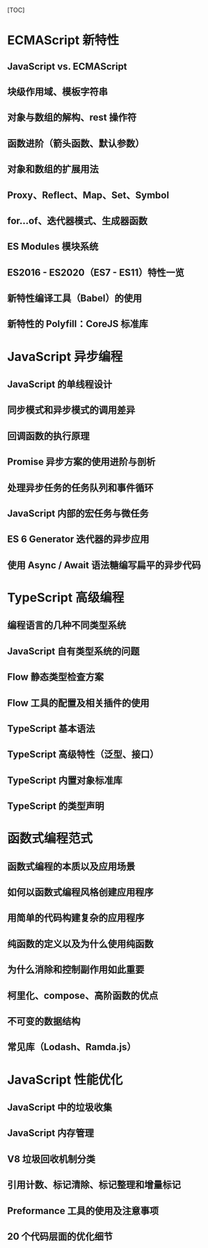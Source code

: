 [TOC]

# ECMAScript 新特性

## JavaScript vs. ECMAScript
## 块级作用域、模板字符串
## 对象与数组的解构、rest 操作符
## 函数进阶（箭头函数、默认参数）
## 对象和数组的扩展用法
## Proxy、Reflect、Map、Set、Symbol
## for...of、迭代器模式、生成器函数
## ES Modules 模块系统
## ES2016 - ES2020（ES7 - ES11）特性一览
## 新特性编译工具（Babel）的使用
## 新特性的 Polyfill：CoreJS 标准库

# JavaScript 异步编程

## JavaScript 的单线程设计
## 同步模式和异步模式的调用差异
## 回调函数的执行原理
## Promise 异步方案的使用进阶与剖析
## 处理异步任务的任务队列和事件循环
## JavaScript 内部的宏任务与微任务
## ES 6 Generator 迭代器的异步应用
## 使用 Async / Await 语法糖编写扁平的异步代码

# TypeScript 高级编程

## 编程语言的几种不同类型系统
## JavaScript 自有类型系统的问题
## Flow 静态类型检查方案
## Flow 工具的配置及相关插件的使用
## TypeScript 基本语法
## TypeScript 高级特性（泛型、接口）
## TypeScript 内置对象标准库
## TypeScript 的类型声明

# 函数式编程范式

## 函数式编程的本质以及应用场景
## 如何以函数式编程风格创建应用程序
## 用简单的代码构建复杂的应用程序
## 纯函数的定义以及为什么使用纯函数
## 为什么消除和控制副作用如此重要
## 柯里化、compose、高阶函数的优点
## 不可变的数据结构
## 常见库（Lodash、Ramda.js）

# JavaScript 性能优化

## JavaScript 中的垃圾收集
## JavaScript 内存管理
## V8 垃圾回收机制分类
## 引用计数、标记清除、标记整理和增量标记
## Preformance 工具的使用及注意事项
## 20 个代码层面的优化细节
